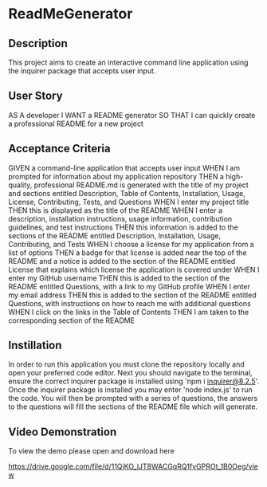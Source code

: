 # ReadMeGenerator

## Description

This project aims to create an interactive command line application using the inquirer package that accepts user input.

## User Story

AS A developer
I WANT a README generator
SO THAT I can quickly create a professional README for a new project

## Acceptance Criteria

GIVEN a command-line application that accepts user input
WHEN I am prompted for information about my application repository
THEN a high-quality, professional README.md is generated with the title of my project and sections entitled Description, Table of Contents, Installation, Usage, License, Contributing, Tests, and Questions
WHEN I enter my project title
THEN this is displayed as the title of the README
WHEN I enter a description, installation instructions, usage information, contribution guidelines, and test instructions
THEN this information is added to the sections of the README entitled Description, Installation, Usage, Contributing, and Tests
WHEN I choose a license for my application from a list of options
THEN a badge for that license is added near the top of the README and a notice is added to the section of the README entitled License that explains which license the application is covered under
WHEN I enter my GitHub username
THEN this is added to the section of the README entitled Questions, with a link to my GitHub profile
WHEN I enter my email address
THEN this is added to the section of the README entitled Questions, with instructions on how to reach me with additional questions
WHEN I click on the links in the Table of Contents
THEN I am taken to the corresponding section of the README

## Instillation

In order to run this application you must clone the repository locally and open your preferred code editor.
Next you should navigate to the terminal, ensure the correct inquirer package is installed using 'npm i inquirer@8.2.5'. Once the inquirer package is installed you may enter 'node index.js' to run the code. You will then be prompted with a series of questions, the answers to the questions will fill the sections of the README file which will generate.

## Video Demonstration

To view the demo please open and download here

https://drive.google.com/file/d/11QjKO_lJT8WACGqRQ1fvGPROt_1B0Oeg/view
